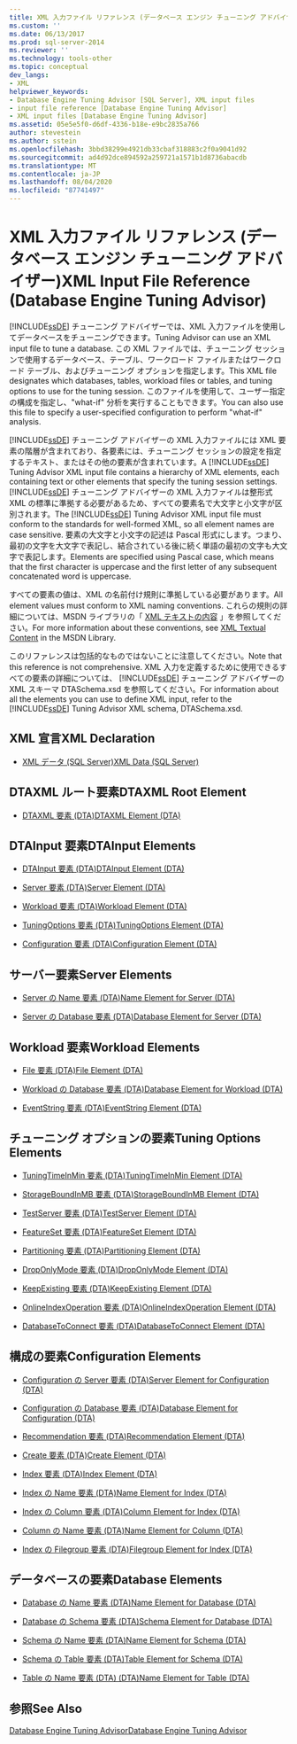 ```yaml
---
title: XML 入力ファイル リファレンス (データベース エンジン チューニング アドバイザー) | Microsoft Docs
ms.custom: ''
ms.date: 06/13/2017
ms.prod: sql-server-2014
ms.reviewer: ''
ms.technology: tools-other
ms.topic: conceptual
dev_langs:
- XML
helpviewer_keywords:
- Database Engine Tuning Advisor [SQL Server], XML input files
- input file reference [Database Engine Tuning Advisor]
- XML input files [Database Engine Tuning Advisor]
ms.assetid: 05e5e5f0-d6df-4336-b18e-e9bc2835a766
author: stevestein
ms.author: sstein
ms.openlocfilehash: 3bbd38299e4921db33cbaf318883c2f0a9041d92
ms.sourcegitcommit: ad4d92dce894592a259721a1571b1d8736abacdb
ms.translationtype: MT
ms.contentlocale: ja-JP
ms.lasthandoff: 08/04/2020
ms.locfileid: "87741497"
---
```

# <a name="xml-input-file-reference-database-engine-tuning-advisor"></a><span data-ttu-id="79dc5-102">XML 入力ファイル リファレンス (データベース エンジン チューニング アドバイザー)</span><span class="sxs-lookup"><span data-stu-id="79dc5-102">XML Input File Reference (Database Engine Tuning Advisor)</span></span>
  [!INCLUDE[ssDE](../../includes/ssde-md.md)] <span data-ttu-id="79dc5-103">チューニング アドバイザーでは、XML 入力ファイルを使用してデータベースをチューニングできます。</span><span class="sxs-lookup"><span data-stu-id="79dc5-103">Tuning Advisor can use an XML input file to tune a database.</span></span> <span data-ttu-id="79dc5-104">この XML ファイルでは、チューニング セッションで使用するデータベース、テーブル、ワークロード ファイルまたはワークロード テーブル、およびチューニング オプションを指定します。</span><span class="sxs-lookup"><span data-stu-id="79dc5-104">This XML file designates which databases, tables, workload files or tables, and tuning options to use for the tuning session.</span></span> <span data-ttu-id="79dc5-105">このファイルを使用して、ユーザー指定の構成を指定し、"what-if" 分析を実行することもできます。</span><span class="sxs-lookup"><span data-stu-id="79dc5-105">You can also use this file to specify a user-specified configuration to perform "what-if" analysis.</span></span>  
  
 <span data-ttu-id="79dc5-106">[!INCLUDE[ssDE](../../includes/ssde-md.md)] チューニング アドバイザーの XML 入力ファイルには XML 要素の階層が含まれており、各要素には、チューニング セッションの設定を指定するテキスト、またはその他の要素が含まれています。</span><span class="sxs-lookup"><span data-stu-id="79dc5-106">A [!INCLUDE[ssDE](../../includes/ssde-md.md)] Tuning Advisor XML input file contains a hierarchy of XML elements, each containing text or other elements that specify the tuning session settings.</span></span> <span data-ttu-id="79dc5-107">[!INCLUDE[ssDE](../../includes/ssde-md.md)] チューニング アドバイザーの XML 入力ファイルは整形式 XML の標準に準拠する必要があるため、すべての要素名で大文字と小文字が区別されます。</span><span class="sxs-lookup"><span data-stu-id="79dc5-107">The [!INCLUDE[ssDE](../../includes/ssde-md.md)] Tuning Advisor XML input file must conform to the standards for well-formed XML, so all element names are case sensitive.</span></span> <span data-ttu-id="79dc5-108">要素の大文字と小文字の記述は Pascal 形式にします。つまり、最初の文字を大文字で表記し、結合されている後に続く単語の最初の文字も大文字で表記します。</span><span class="sxs-lookup"><span data-stu-id="79dc5-108">Elements are specified using Pascal case, which means that the first character is uppercase and the first letter of any subsequent concatenated word is uppercase.</span></span>  
  
 <span data-ttu-id="79dc5-109">すべての要素の値は、XML の名前付け規則に準拠している必要があります。</span><span class="sxs-lookup"><span data-stu-id="79dc5-109">All element values must conform to XML naming conventions.</span></span> <span data-ttu-id="79dc5-110">これらの規則の詳細については、MSDN ライブラリの「 [XML テキストの内容](https://go.microsoft.com/fwlink/?LinkId=7614) 」を参照してください。</span><span class="sxs-lookup"><span data-stu-id="79dc5-110">For more information about these conventions, see [XML Textual Content](https://go.microsoft.com/fwlink/?LinkId=7614) in the MSDN Library.</span></span>  
  
 <span data-ttu-id="79dc5-111">このリファレンスは包括的なものではないことに注意してください。</span><span class="sxs-lookup"><span data-stu-id="79dc5-111">Note that this reference is not comprehensive.</span></span> <span data-ttu-id="79dc5-112">XML 入力を定義するために使用できるすべての要素の詳細については、 [!INCLUDE[ssDE](../../includes/ssde-md.md)] チューニング アドバイザーの XML スキーマ DTASchema.xsd を参照してください。</span><span class="sxs-lookup"><span data-stu-id="79dc5-112">For information about all the elements you can use to define XML input, refer to the [!INCLUDE[ssDE](../../includes/ssde-md.md)] Tuning Advisor XML schema, DTASchema.xsd.</span></span>  
  
## <a name="xml-declaration"></a><span data-ttu-id="79dc5-113">XML 宣言</span><span class="sxs-lookup"><span data-stu-id="79dc5-113">XML Declaration</span></span>  
  
-   [<span data-ttu-id="79dc5-114">XML データ &#40;SQL Server&#41;</span><span class="sxs-lookup"><span data-stu-id="79dc5-114">XML Data &#40;SQL Server&#41;</span></span>](../../relational-databases/xml/xml-data-sql-server.md)  
  
## <a name="dtaxml-root-element"></a><span data-ttu-id="79dc5-115">DTAXML ルート要素</span><span class="sxs-lookup"><span data-stu-id="79dc5-115">DTAXML Root Element</span></span>  
  
-   [<span data-ttu-id="79dc5-116">DTAXML 要素 &#40;DTA&#41;</span><span class="sxs-lookup"><span data-stu-id="79dc5-116">DTAXML Element &#40;DTA&#41;</span></span>](dtaxml-element-dta.md)  
  
## <a name="dtainput-elements"></a><span data-ttu-id="79dc5-117">DTAInput 要素</span><span class="sxs-lookup"><span data-stu-id="79dc5-117">DTAInput Elements</span></span>  
  
-   [<span data-ttu-id="79dc5-118">DTAInput 要素 &#40;DTA&#41;</span><span class="sxs-lookup"><span data-stu-id="79dc5-118">DTAInput Element &#40;DTA&#41;</span></span>](dtainput-element-dta.md)  
  
-   [<span data-ttu-id="79dc5-119">Server 要素 &#40;DTA&#41;</span><span class="sxs-lookup"><span data-stu-id="79dc5-119">Server Element &#40;DTA&#41;</span></span>](server-element-dta.md)  
  
-   [<span data-ttu-id="79dc5-120">Workload 要素 &#40;DTA&#41;</span><span class="sxs-lookup"><span data-stu-id="79dc5-120">Workload Element &#40;DTA&#41;</span></span>](workload-element-dta.md)  
  
-   [<span data-ttu-id="79dc5-121">TuningOptions 要素 &#40;DTA&#41;</span><span class="sxs-lookup"><span data-stu-id="79dc5-121">TuningOptions Element &#40;DTA&#41;</span></span>](tuningoptions-element-dta.md)  
  
-   [<span data-ttu-id="79dc5-122">Configuration 要素 &#40;DTA&#41;</span><span class="sxs-lookup"><span data-stu-id="79dc5-122">Configuration Element &#40;DTA&#41;</span></span>](configuration-element-dta.md)  
  
## <a name="server-elements"></a><span data-ttu-id="79dc5-123">サーバー要素</span><span class="sxs-lookup"><span data-stu-id="79dc5-123">Server Elements</span></span>  
  
-   [<span data-ttu-id="79dc5-124">Server の Name 要素 &#40;DTA&#41;</span><span class="sxs-lookup"><span data-stu-id="79dc5-124">Name Element for Server &#40;DTA&#41;</span></span>](name-element-for-server-dta.md)  
  
-   [<span data-ttu-id="79dc5-125">Server の Database 要素 &#40;DTA&#41;</span><span class="sxs-lookup"><span data-stu-id="79dc5-125">Database Element for Server &#40;DTA&#41;</span></span>](database-element-for-server-dta.md)  
  
## <a name="workload-elements"></a><span data-ttu-id="79dc5-126">Workload 要素</span><span class="sxs-lookup"><span data-stu-id="79dc5-126">Workload Elements</span></span>  
  
-   [<span data-ttu-id="79dc5-127">File 要素 &#40;DTA&#41;</span><span class="sxs-lookup"><span data-stu-id="79dc5-127">File Element &#40;DTA&#41;</span></span>](file-element-dta.md)  
  
-   [<span data-ttu-id="79dc5-128">Workload の Database 要素 &#40;DTA&#41;</span><span class="sxs-lookup"><span data-stu-id="79dc5-128">Database Element for Workload &#40;DTA&#41;</span></span>](database-element-for-workload-dta.md)  
  
-   [<span data-ttu-id="79dc5-129">EventString 要素 &#40;DTA&#41;</span><span class="sxs-lookup"><span data-stu-id="79dc5-129">EventString Element &#40;DTA&#41;</span></span>](eventstring-element-dta.md)  
  
## <a name="tuning-options-elements"></a><span data-ttu-id="79dc5-130">チューニング オプションの要素</span><span class="sxs-lookup"><span data-stu-id="79dc5-130">Tuning Options Elements</span></span>  
  
-   [<span data-ttu-id="79dc5-131">TuningTimeInMin 要素 &#40;DTA&#41;</span><span class="sxs-lookup"><span data-stu-id="79dc5-131">TuningTimeInMin Element &#40;DTA&#41;</span></span>](tuningtimeinmin-element-dta.md)  
  
-   [<span data-ttu-id="79dc5-132">StorageBoundInMB 要素 &#40;DTA&#41;</span><span class="sxs-lookup"><span data-stu-id="79dc5-132">StorageBoundInMB Element &#40;DTA&#41;</span></span>](storageboundinmb-element-dta.md)  
  
-   [<span data-ttu-id="79dc5-133">TestServer 要素 &#40;DTA&#41;</span><span class="sxs-lookup"><span data-stu-id="79dc5-133">TestServer Element &#40;DTA&#41;</span></span>](testserver-element-dta.md)  
  
-   [<span data-ttu-id="79dc5-134">FeatureSet 要素 &#40;DTA&#41;</span><span class="sxs-lookup"><span data-stu-id="79dc5-134">FeatureSet Element &#40;DTA&#41;</span></span>](featureset-element-dta.md)  
  
-   [<span data-ttu-id="79dc5-135">Partitioning 要素 &#40;DTA&#41;</span><span class="sxs-lookup"><span data-stu-id="79dc5-135">Partitioning Element &#40;DTA&#41;</span></span>](partitioning-element-dta.md)  
  
-   [<span data-ttu-id="79dc5-136">DropOnlyMode 要素 &#40;DTA&#41;</span><span class="sxs-lookup"><span data-stu-id="79dc5-136">DropOnlyMode Element &#40;DTA&#41;</span></span>](droponlymode-element-dta.md)  
  
-   [<span data-ttu-id="79dc5-137">KeepExisting 要素 &#40;DTA&#41;</span><span class="sxs-lookup"><span data-stu-id="79dc5-137">KeepExisting Element &#40;DTA&#41;</span></span>](keepexisting-element-dta.md)  
  
-   [<span data-ttu-id="79dc5-138">OnlineIndexOperation 要素 &#40;DTA&#41;</span><span class="sxs-lookup"><span data-stu-id="79dc5-138">OnlineIndexOperation Element &#40;DTA&#41;</span></span>](onlineindexoperation-element-dta.md)  
  
-   [<span data-ttu-id="79dc5-139">DatabaseToConnect 要素 &#40;DTA&#41;</span><span class="sxs-lookup"><span data-stu-id="79dc5-139">DatabaseToConnect Element &#40;DTA&#41;</span></span>](databasetoconnect-element-dta.md)  
  
## <a name="configuration-elements"></a><span data-ttu-id="79dc5-140">構成の要素</span><span class="sxs-lookup"><span data-stu-id="79dc5-140">Configuration Elements</span></span>  
  
-   [<span data-ttu-id="79dc5-141">Configuration の Server 要素 &#40;DTA&#41;</span><span class="sxs-lookup"><span data-stu-id="79dc5-141">Server Element for Configuration &#40;DTA&#41;</span></span>](server-element-for-configuration-dta.md)  
  
-   [<span data-ttu-id="79dc5-142">Configuration の Database 要素 &#40;DTA&#41;</span><span class="sxs-lookup"><span data-stu-id="79dc5-142">Database Element for Configuration &#40;DTA&#41;</span></span>](database-element-for-configuration-dta.md)  
  
-   [<span data-ttu-id="79dc5-143">Recommendation 要素 &#40;DTA&#41;</span><span class="sxs-lookup"><span data-stu-id="79dc5-143">Recommendation Element &#40;DTA&#41;</span></span>](recommendation-element-dta.md)  
  
-   [<span data-ttu-id="79dc5-144">Create 要素 &#40;DTA&#41;</span><span class="sxs-lookup"><span data-stu-id="79dc5-144">Create Element &#40;DTA&#41;</span></span>](create-element-dta.md)  
  
-   [<span data-ttu-id="79dc5-145">Index 要素 &#40;DTA&#41;</span><span class="sxs-lookup"><span data-stu-id="79dc5-145">Index Element &#40;DTA&#41;</span></span>](index-element-dta.md)  
  
-   [<span data-ttu-id="79dc5-146">Index の Name 要素 &#40;DTA&#41;</span><span class="sxs-lookup"><span data-stu-id="79dc5-146">Name Element for Index &#40;DTA&#41;</span></span>](name-element-for-index-dta.md)  
  
-   [<span data-ttu-id="79dc5-147">Index の Column 要素 &#40;DTA&#41;</span><span class="sxs-lookup"><span data-stu-id="79dc5-147">Column Element for Index &#40;DTA&#41;</span></span>](column-element-for-index-dta.md)  
  
-   [<span data-ttu-id="79dc5-148">Column の Name 要素 &#40;DTA&#41;</span><span class="sxs-lookup"><span data-stu-id="79dc5-148">Name Element for Column &#40;DTA&#41;</span></span>](name-element-for-column-dta.md)  
  
-   [<span data-ttu-id="79dc5-149">Index の Filegroup 要素 &#40;DTA&#41;</span><span class="sxs-lookup"><span data-stu-id="79dc5-149">Filegroup Element for Index &#40;DTA&#41;</span></span>](filegroup-element-for-index-dta.md)  
  
## <a name="database-elements"></a><span data-ttu-id="79dc5-150">データベースの要素</span><span class="sxs-lookup"><span data-stu-id="79dc5-150">Database Elements</span></span>  
  
-   [<span data-ttu-id="79dc5-151">Database の Name 要素 &#40;DTA&#41;</span><span class="sxs-lookup"><span data-stu-id="79dc5-151">Name Element for Database &#40;DTA&#41;</span></span>](name-element-for-database-dta.md)  
  
-   [<span data-ttu-id="79dc5-152">Database の Schema 要素 &#40;DTA&#41;</span><span class="sxs-lookup"><span data-stu-id="79dc5-152">Schema Element for Database &#40;DTA&#41;</span></span>](schema-element-for-database-dta.md)  
  
-   [<span data-ttu-id="79dc5-153">Schema の Name 要素 &#40;DTA&#41;</span><span class="sxs-lookup"><span data-stu-id="79dc5-153">Name Element for Schema &#40;DTA&#41;</span></span>](name-element-for-schema-dta.md)  
  
-   [<span data-ttu-id="79dc5-154">Schema の Table 要素 &#40;DTA&#41;</span><span class="sxs-lookup"><span data-stu-id="79dc5-154">Table Element for Schema &#40;DTA&#41;</span></span>](table-element-for-schema-dta.md)  
  
-   [<span data-ttu-id="79dc5-155">Table の Name 要素 (DTA) &#40;DTA&#41;</span><span class="sxs-lookup"><span data-stu-id="79dc5-155">Name Element for Table &#40;DTA&#41;</span></span>](name-element-for-table-dta.md)  
  
## <a name="see-also"></a><span data-ttu-id="79dc5-156">参照</span><span class="sxs-lookup"><span data-stu-id="79dc5-156">See Also</span></span>  
 [<span data-ttu-id="79dc5-157">Database Engine Tuning Advisor</span><span class="sxs-lookup"><span data-stu-id="79dc5-157">Database Engine Tuning Advisor</span></span>](../../relational-databases/performance/database-engine-tuning-advisor.md)  
  
  
